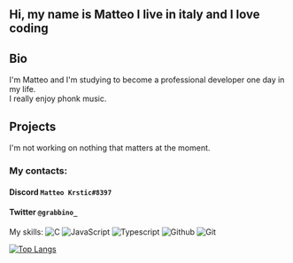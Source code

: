 
## Hi, my name is Matteo I live in italy and I love coding

## Bio

I'm Matteo and I'm studying to become a professional developer one day in my life. <br>
I really enjoy phonk music.

## Projects
I'm not working on nothing that matters at the moment.

### My contacts:
#### Discord `Matteo Krstic#8397`
#### Twitter `@grabbino_`


My skills: ![C](https://img.shields.io/badge/-C-black?&logo=c) ![JavaScript](https://img.shields.io/badge/-Javascript-black?&logo=javascript) ![Typescript](https://img.shields.io/badge/-Typescript-black?&logo=typescript) ![Github](https://img.shields.io/badge/-Github-black?&logo=github) ![Git](https://img.shields.io/badge/-Git-black?&logo=git)



[![Top Langs](https://github-readme-stats.vercel.app/api/top-langs/?username=grabbino)](https://github.com/anuraghazra/github-readme-stats)
